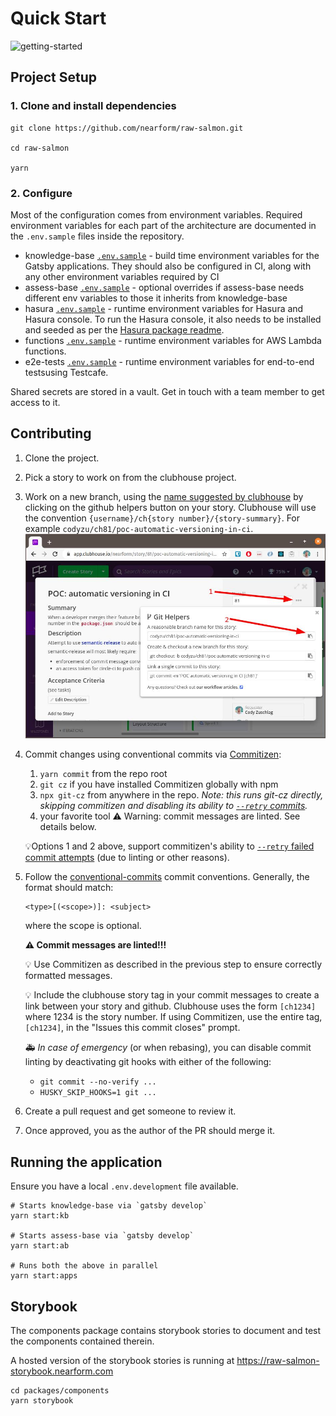 # Quick Start

![getting-started](../images/getting-started.svg)

## Project Setup

### 1. Clone and install dependencies

```
git clone https://github.com/nearform/raw-salmon.git

cd raw-salmon

yarn
```

### 2. Configure

Most of the configuration comes from environment variables. Required environment variables for each part of the architecture are documented in the `.env.sample` files inside the repository.

- knowledge-base [`.env.sample`](../../packages/knowledge-base/.env.sample) - build time environment variables for the Gatsby applications. They should also be configured in CI, along with any other environment variables required by CI
- assess-base [`.env.sample`](../../packages/assess-base/.env.sample) - optional overrides if assess-base needs different env variables to those it inherits from knowledge-base
- hasura [`.env.sample`](../../packages/hasura/.env.sample) - runtime environment variables for Hasura and Hasura console. To run the Hasura console, it also needs to be installed and seeded as per the [Hasura package readme](../../packages/hasura).
- functions [`.env.sample`](../../packages/functions/.env.sample) - runtime environment variables for AWS Lambda functions.
- e2e-tests [`.env.sample`](../../packages/e2e-tests/.env.sample) - runtime environment variables for end-to-end testsusing Testcafe.

Shared secrets are stored in a vault. Get in touch with a team member to get access to it.

## Contributing

1. Clone the project.
1. Pick a story to work on from the clubhouse project.
1. Work on a new branch, using the [name suggested by clubhouse](https://help.clubhouse.io/hc/en-us/articles/207540323-Using-the-Clubhouse-GitHub-Integration-with-Branches-and-Pull-Requests) by clicking on the github helpers button on your story. Clubhouse will use the convention `{username}/ch{story number}/{story-summary}`. For example `codyzu/ch81/poc-automatic-versioning-in-ci`.
   ![clubhouse branch name](../images/clubhouse-branch-name.jpg)
1. Commit changes using conventional commits via [Commitizen](http://commitizen.github.io/cz-cli/):
   1. `yarn commit` from the repo root
   1. `git cz` if you have installed Commitizen globally with npm
   1. `npx git-cz` from anywhere in the repo. _Note: this runs git-cz directly, skipping commitizen and disabling its ability to [`--retry` commits](https://github.com/commitizen/cz-cli#retrying-failed-commits)._
   1. your favorite tool ⚠️ Warning: commit messages are linted. See details below.
   
   💡Options 1 and 2 above, support commitizen's ability to [`--retry` failed commit attempts](https://github.com/commitizen/cz-cli#retrying-failed-commits) (due to linting or other reasons).
1. Follow the [conventional-commits](https://www.conventionalcommits.org/en/v1.0.0/) commit conventions. Generally, the format should match:

   ```
   <type>[(<scope>)]: <subject>
   ```

   where the scope is optional.

   **⚠️ Commit messages are linted!!!**

   💡 Use Commitizen as described in the previous step to ensure correctly formatted messages.

   💡 Include the clubhouse story tag in your commit messages to create a link between your story and github. Clubhouse uses the form `[ch1234]` where 1234 is the story number. If using Commitizen, use the entire tag, `[ch1234]`, in the "Issues this commit closes" prompt.

   🚑 _In case of emergency_ (or when rebasing), you can disable commit linting by deactivating git hooks with either of the following:

   - `git commit --no-verify ...`
   - `HUSKY_SKIP_HOOKS=1 git ...`

1. Create a pull request and get someone to review it.
1. Once approved, you as the author of the PR should merge it.

## Running the application

Ensure you have a local `.env.development` file available.

```
# Starts knowledge-base via `gatsby develop`
yarn start:kb

# Starts assess-base via `gatsby develop`
yarn start:ab

# Runs both the above in parallel
yarn start:apps
```

## Storybook

The components package contains storybook stories to document and test the components contained therein.

A hosted version of the storybook stories is running at https://raw-salmon-storybook.nearform.com

```
cd packages/components
yarn storybook
```
